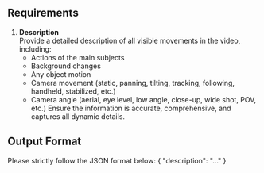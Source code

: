 ## **Requirements**
1. **Description**  
   Provide a detailed description of all visible movements in the video, including:
   - Actions of the main subjects
   - Background changes
   - Any object motion
   - Camera movement (static, panning, tilting, tracking, following, handheld, stabilized, etc.)
   - Camera angle (aerial, eye level, low angle, close-up, wide shot, POV, etc.)
   Ensure the information is accurate, comprehensive, and captures all dynamic details.

## **Output Format**
Please strictly follow the JSON format below:
{
  "description": "..."
}

